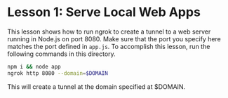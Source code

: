 # Lesson 1: Serve Local Web Apps

This lesson shows how to run ngrok to create a tunnel to a web server running in Node.js on port 8080. Make sure that the port you specify here matches the port defined in `app.js`. To accomplish this lesson, run the following commands in this directory.

```bash
npm i && node app
ngrok http 8080 --domain=$DOMAIN
```

This will create a tunnel at the domain specified at $DOMAIN.
